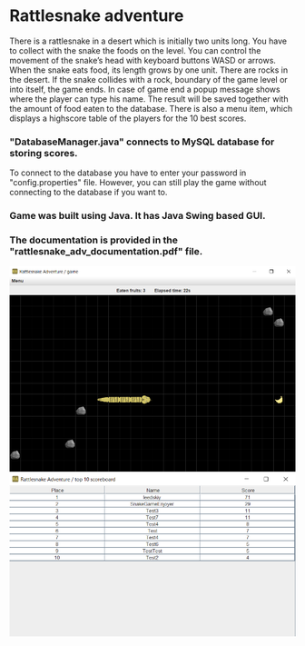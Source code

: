 # Rattlesnake adventure
There is a rattlesnake in a desert which is initially two units long. You have to collect with the snake the foods on the level. You can control the movement of the snake’s head with keyboard buttons WASD or arrows. When the snake eats food, its length grows by one unit.
There are rocks in the desert. If the snake collides with a rock, boundary of the game level or into itself, the game ends.
In case of game end a popup message shows where the player can type his name. The result will be saved together with the amount of food eaten to the database. 
There is also a menu item, which displays a highscore table of the players for the 10 best scores.

### "DatabaseManager.java" connects to MySQL database for storing scores.
To connect to the database you have to enter your password in "config.properties" file. However, you can still play the game without connecting to the database if you want to.
### Game was built using Java. It has Java Swing based GUI.
### The documentation is provided in the "rattlesnake_adv_documentation.pdf" file.

![game_img](./img/game_img.png)
![table_img](./img/table_img.png)